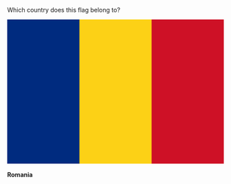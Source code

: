 Which country does this flag belong to?

![Flag of Romania](images/Flag_of_Romania.svg)
<!--question-->
**Romania**